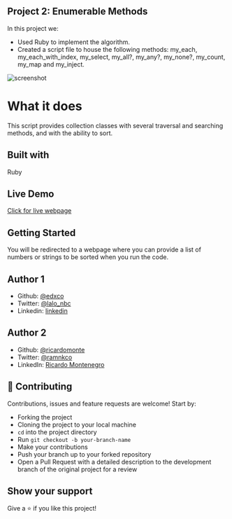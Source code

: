 ## Project 2: Enumerable Methods

In this project we:

- Used Ruby to implement the algorithm.
- Created a script file to house the following methods: my_each, my_each_with_index, my_select, my_all?, my_any?, my_none?, my_count, my_map and my_inject.

![screenshot](images/screenshot.png)

# What it does

This script provides collection classes with several traversal and searching methods, and with the ability to sort. 

## Built with

Ruby

## Live Demo

[Click for live webpage](https://repl.it/@edxco/AdeptUntrueDatamining)

## Getting Started

You will be redirected to a webpage where you can provide a list of numbers or strings to be sorted when you run the code.

## Author 1

- Github: [@edxco](https://github.com/edxco)
- Twitter: [@lalo_nbc](https://twitter.com/lalo_nbc)
- Linkedin: [linkedin](https://www.linkedin.com/in/eduardo-n-baeza/)

## Author 2

- Github: [@ricardomonte](https://github.com/ricardomonte)
- Twitter: [@ramnkco](https://twitter.com/ramnkco)
- LinkedIn: [Ricardo Montenegro](https://www.linkedin.com/in/ricardo-antonio-montenegro-nu%C3%B1ez-87a74944/)

## 🤝 Contributing

Contributions, issues and feature requests are welcome! Start by:

- Forking the project
- Cloning the project to your local machine
- `cd` into the project directory
- Run `git checkout -b your-branch-name`
- Make your contributions
- Push your branch up to your forked repository
- Open a Pull Request with a detailed description to the development branch of the original project for a review

## Show your support

Give a ⭐️ if you like this project!